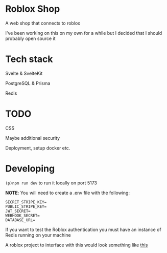 # Roblox Shop

A web shop that connects to roblox

I've been working on this on my own for a while but I decided that I should probably open source it

# Tech stack

Svelte & SvelteKit

PostgreSQL & Prisma

Redis

# TODO

CSS

Maybe additional security

Deployment, setup docker etc.

# Developing

`(p)npm run dev` to run it locally on port 5173

**NOTE**: You will need to create a .env file with the following:

```
SECRET_STRIPE_KEY=
PUBLIC_STRIPE_KEY=
JWT_SECRET=
WEBHOOK_SECRET=
DATABASE_URL=
```

If you want to test the Roblox authentication you must have an instance of Redis running on your machine

A roblox project to interface with this would look something like [this](https://github.com/iluvsoup/roblox-shop/blob/main/roblox/shop.rbxl)
